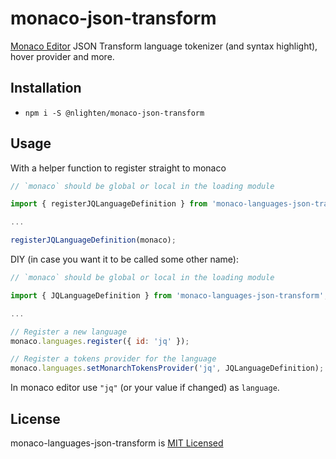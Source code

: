 # monaco-json-transform

[Monaco Editor](https://github.com/microsoft/monaco-editor) JSON Transform language tokenizer (and syntax highlight), hover provider and more.

## Installation

- `npm i -S @nlighten/monaco-json-transform`

## Usage

With a helper function to register straight to monaco
```js
// `monaco` should be global or local in the loading module

import { registerJQLanguageDefinition } from 'monaco-languages-json-transform';

...

registerJQLanguageDefinition(monaco);
```

DIY (in case you want it to be called some other name):
```js
// `monaco` should be global or local in the loading module

import { JQLanguageDefinition } from 'monaco-languages-json-transform';

...

// Register a new language
monaco.languages.register({ id: 'jq' });

// Register a tokens provider for the language
monaco.languages.setMonarchTokensProvider('jq', JQLanguageDefinition);
```

In monaco editor use `"jq"` (or your value if changed) as `language`.

## License

monaco-languages-json-transform is [MIT Licensed](https://github.com/elisherer/monaco-languages-json-transform/blob/master/LICENSE)

